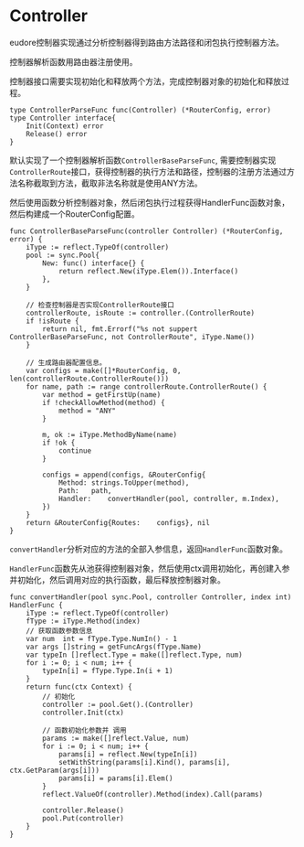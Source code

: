 # Controller

eudore控制器实现通过分析控制器得到路由方法路径和闭包执行控制器方法。

控制器解析函数用路由器注册使用。

控制器接口需要实现初始化和释放两个方法，完成控制器对象的初始化和释放过程。

```golang
type ControllerParseFunc func(Controller) (*RouterConfig, error)
type Controller interface{
	Init(Context) error
	Release() error
}
```

默认实现了一个控制器解析函数`ControllerBaseParseFunc`, 需要控制器实现`ControllerRoute`接口，获得控制器的执行方法和路径，控制器的注册方法通过方法名称截取到方法，截取非法名称就是使用ANY方法。

然后使用函数分析控制器对象，然后闭包执行过程获得HandlerFunc函数对象，然后构建成一个RouterConfig配置。

```golang
func ControllerBaseParseFunc(controller Controller) (*RouterConfig, error) {	
	iType := reflect.TypeOf(controller)
	pool := sync.Pool{
		New: func() interface{} {
			return reflect.New(iType.Elem()).Interface()
		},
	}

	// 检查控制器是否实现ControllerRoute接口
	controllerRoute, isRoute := controller.(ControllerRoute)
	if !isRoute {
		return nil, fmt.Errorf("%s not suppert ControllerBaseParseFunc, not ControllerRoute", iType.Name())
	}

	// 生成路由器配置信息。
	var configs = make([]*RouterConfig, 0, len(controllerRoute.ControllerRoute()))
	for name, path := range controllerRoute.ControllerRoute() {
		var method = getFirstUp(name)
		if !checkAllowMethod(method) {
			method = "ANY"
		}

		m, ok := iType.MethodByName(name)
		if !ok {
			continue
		}

		configs = append(configs, &RouterConfig{
			Method:	strings.ToUpper(method),
			Path:	path,
			Handler:	convertHandler(pool, controller, m.Index),
		})
	}
	return &RouterConfig{Routes:	configs}, nil
}

```

`convertHandler`分析对应的方法的全部入参信息，返回`HandlerFunc`函数对象。

`HandlerFunc`函数先从池获得控制器对象，然后使用ctx调用初始化，再创建入参并初始化，然后调用对应的执行函数，最后释放控制器对象。

```golang
func convertHandler(pool sync.Pool, controller Controller, index int) HandlerFunc {
	iType := reflect.TypeOf(controller)
	fType := iType.Method(index)
	// 获取函数参数信息
	var num  int = fType.Type.NumIn() - 1
	var args []string = getFuncArgs(fType.Name)
	var typeIn []reflect.Type = make([]reflect.Type, num)
	for i := 0; i < num; i++ {
		typeIn[i] = fType.Type.In(i + 1)
	}
	return func(ctx Context) {
		// 初始化
		controller := pool.Get().(Controller)
		controller.Init(ctx)

		// 函数初始化参数并 调用
		params := make([]reflect.Value, num)
		for i := 0; i < num; i++ {
			params[i] = reflect.New(typeIn[i])
			setWithString(params[i].Kind(), params[i], ctx.GetParam(args[i]))
			params[i] = params[i].Elem()
		}
		reflect.ValueOf(controller).Method(index).Call(params)
		
		controller.Release()
		pool.Put(controller)
	}
}

```